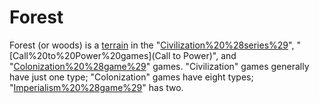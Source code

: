 # Forest

Forest (or woods) is a [terrain](terrain) in the "[Civilization%20%28series%29](Civilization)", "[Call%20to%20Power%20games](Call to Power)", and "[Colonization%20%28game%29](Colonization)" games. "Civilization" games generally have just one type; "Colonization" games have eight types; "[Imperialism%20%28game%29](Imperialism)" has two.